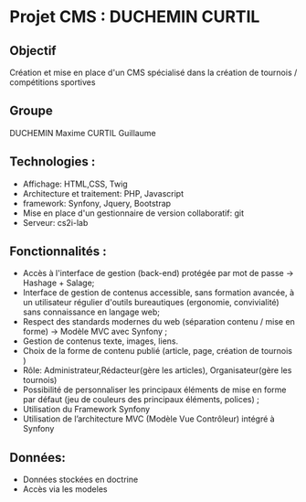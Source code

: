 # Projet CMS : DUCHEMIN CURTIL

## Objectif

Création et mise en place d'un CMS spécialisé dans la création de tournois / compétitions sportives

## Groupe

DUCHEMIN Maxime
CURTIL Guillaume

## Technologies :
  * Affichage: HTML,CSS, Twig
  * Architecture et traitement: PHP, Javascript
  * framework: Synfony, Jquery, Bootstrap
  * Mise en place d'un gestionnaire de version collaboratif: git
  * Serveur: cs2i-lab

## Fonctionnalités :
  * Accès à l'interface de gestion (back-end) protégée par mot de passe -> Hashage + Salage;
  * Interface de gestion de contenus accessible, sans formation avancée, à un utilisateur régulier d'outils bureautiques (ergonomie, convivialité) sans connaissance en langage web;
  * Respect des standards modernes du web (séparation contenu / mise en forme) -> Modèle MVC avec Synfony ;
  * Gestion de contenus texte, images, liens.
  * Choix de la forme de contenu publié (article, page, création de tournois )
  * Rôle: Administrateur,Rédacteur(gère les articles), Organisateur(gère les tournois)
  * Possibilité de personnaliser les principaux éléments de mise en forme par défaut (jeu de couleurs des principaux éléments, polices) ;
  * Utilisation du Framework Synfony
  * Utilisation de l’architecture MVC (Modèle Vue Contrôleur) intégré à Synfony

## Données:
  * Données stockées en doctrine
  * Accès via les modeles
  